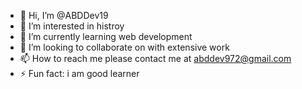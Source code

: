 - 👋 Hi, I’m @ABDDev19
- 👀 I’m interested in histroy
- 🌱 I’m currently learning web development
- 💞️ I’m looking to collaborate on with extensive work
- 📫 How to reach me please contact me at abddev972@gmail.com
- ⚡ Fun fact: i am good learner

<!---
ABDDev19/ABDDev19 is a ✨ special ✨ repository because its `README.md` (this file) appears on your GitHub profile.
You can click the Preview link to take a look at your changes.
--->
